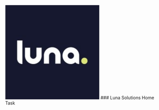 <img src="https://github.com/alonsd/Luna/blob/main/app/src/main/res/drawable/luna.jpeg" width="300"/> 
### Luna Solutions Home Task
